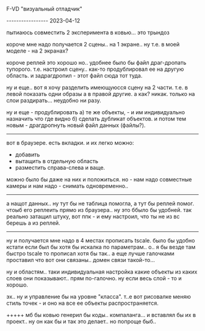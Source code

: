 F-VD
"визуальный отладчик"

----------------- 2023-04-12

пытиаюсь совместить 2 эксперимента в ковью... это трындоз

короче мне надо получается 2 сцены.. на 1 экране.. 
ну т.е. в моей моделе - на 2 экранах?

короче реплей это хорошо но.. удобнее было бы файл драг-дропать тупорого.
т.е. настроил сцену.. как-то продублировал ее на другую область.
и задрагдропил - этот файл сюда тот туда.

ну и еще.. вот я хочу разделить имеющуюсся сцену на 2 части.
т.е. в левой показать одни образы а в правой другие.
а как? никак. только на слои раздирать... неудобно ни разу.

ну и еще - продублировать
а) те же объекты, - и им индивидуально назначить что где видно
б) сделать дубликат объектов.
и потом тем новым - драгдропнуть новый файл данных (файлы?).

****
вот в браузере. есть вкладки. и их легко можно:
- добавить
- вытащить в отдельную область
- разместить справа-слева и ваще.

можно было бы даже на них и положиться. но - нам надо совместные камеры и нам надо - снимать одновременно..

---
а нащот данных.. ну тут бы не таблица помогла, а тут бы реплей помог.
чтоыб его реплеить прямо из браузера.. ну это ббыло бы удобней.
так реально затащил штуку, вот ппк - и ему настроил, что ты не из вс берешь а из реплей.

****
ну и получается мне надо в 4 местах прописать tscale.
было бы удобно кстати если был бы хотя бы искалка по параметрам.. о..
я бы везде там быстро tscale то прописал хотя бы так..
а еще лучше галочками проставил что вот они связаны..
домен связи такой-то...

ну и областям.. таки индивидуальная настройка какие объекты из каких слоев они показывают..
прям по-галочно. ну если весь слой - то и хорошо.

эх.. ну и управление бы на уровне "класса". т..е вот рисовалке меняю стиль точек - и оно на все ее объекты распространяется.

+++++
мб бы ковью генерил бы коды.. компаланга... и вставлял бы их в проект..
ну он как бы и так это делает.. но попроще быб..